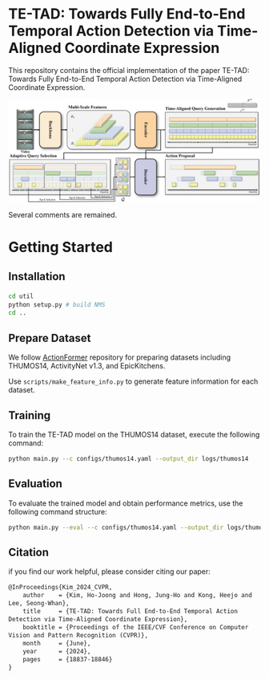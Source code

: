 # TE-TAD: Towards Fully End-to-End Temporal Action Detection via Time-Aligned Coordinate Expression

This repository contains the official implementation of the paper TE-TAD: Towards Fully End-to-End Temporal Action Detection via Time-Aligned Coordinate Expression.

![TE-TAD Model](./assets/model.png)

Several comments are remained.


# Getting Started

## Installation
```bash
cd util
python setup.py # build NMS
cd ..
```

## Prepare Dataset
We follow [ActionFormer](https://github.com/happyharrycn/actionformer_release) repository for preparing datasets including THUMOS14, ActivityNet v1.3, and EpicKitchens.

Use `scripts/make_feature_info.py` to generate feature information for each dataset.


<!-- ### THUMOS14 -->


## Training
To train the TE-TAD model on the THUMOS14 dataset, execute the following command:
```bash
python main.py --c configs/thumos14.yaml --output_dir logs/thumos14
```
## Evaluation
To evaluate the trained model and obtain performance metrics, use the following command structure:
```bash
python main.py --eval --c configs/thumos14.yaml --output_dir logs/thumos14
```


## Citation
if you find our work helpful, please consider citing our paper:
```
@InProceedings{Kim_2024_CVPR,
    author    = {Kim, Ho-Joong and Hong, Jung-Ho and Kong, Heejo and Lee, Seong-Whan},
    title     = {TE-TAD: Towards Full End-to-End Temporal Action Detection via Time-Aligned Coordinate Expression},
    booktitle = {Proceedings of the IEEE/CVF Conference on Computer Vision and Pattern Recognition (CVPR)},
    month     = {June},
    year      = {2024},
    pages     = {18837-18846}
}
```